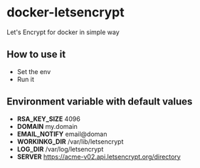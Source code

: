 # docker-letsencrypt

Let's Encrypt for docker in simple way


## How to use it

* Set the env
* Run it


## Environment variable with default values

* **RSA_KEY_SIZE** 4096
* **DOMAIN** my.domain
* **EMAIL_NOTIFY** email@doman
* **WORKINKG_DIR** /var/lib/letsencrypt
* **LOG_DIR** /var/log/letsencrypt
* **SERVER** https://acme-v02.api.letsencrypt.org/directory